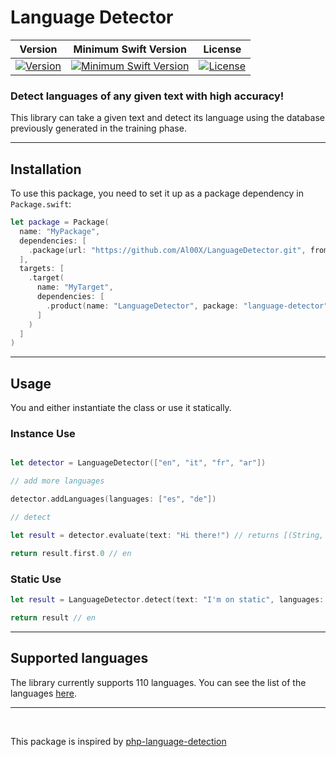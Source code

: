 # Language Detector

|                                             Version                                             |                                        Minimum Swift Version                                        |                                                                   License                                                                   |
|:-----------------------------------------------------------------------------------------------:|:---------------------------------------------------------------------------------------------------:|:-------------------------------------------------------------------------------------------------------------------------------------------:|
| [![Version](https://img.shields.io/github/v/release/Al00X/LanguageDetector)](https://swift.org) | [![Minimum Swift Version](http://img.shields.io/badge/Swift-5.9-brightgreen.svg)](https://swift.org) | [![License](https://img.shields.io/packagist/l/patrickschur/language-detection.svg?style=flat-square)](https://opensource.org/licenses/MIT) |

### Detect languages of any given text with high accuracy! 

This library can take a given text and detect its language using the database previously generated in the training phase.

---
## Installation

To use this package, you need to set it up as a package dependency in `Package.swift`:

```swift
let package = Package(
  name: "MyPackage",
  dependencies: [
    .package(url: "https://github.com/Al00X/LanguageDetector.git", from: "2.0.0")
  ],
  targets: [
    .target(
      name: "MyTarget",
      dependencies: [
        .product(name: "LanguageDetector", package: "language-detector")
      ]
    )
  ]
)
```

---
## Usage

You and either instantiate the class or use it statically.

### Instance Use
```swift

let detector = LanguageDetector(["en", "it", "fr", "ar"])

// add more languages

detector.addLanguages(languages: ["es", "de"])

// detect

let result = detector.evaluate(text: "Hi there!") // returns [(String, Int)]

return result.first.0 // en

```

### Static Use
```swift
let result = LanguageDetector.detect(text: "I'm on static", languages: ["en", "fr", "es"]) // returns String

return result // en

```

---
## Supported languages
The library currently supports 110 languages. You can see the list of the languages [here](Sources/LanguageDetector/Resources/subsets).

---

<br>

This package is inspired by [php-language-detection](https://github.com/patrickschur/language-detection)

<br>
